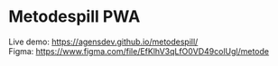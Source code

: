 # Metodespill PWA

Live demo: https://agensdev.github.io/metodespill/   
Figma: https://www.figma.com/file/EfKlhV3qLfO0VD49colUgl/metode
